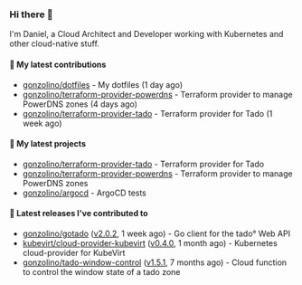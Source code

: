 ### Hi there 👋

I'm Daniel, a Cloud Architect and Developer working with Kubernetes and other cloud-native stuff.

#### 👷 My latest contributions

- [gonzolino/dotfiles](https://github.com/gonzolino/dotfiles) - My dotfiles (1 day ago)
- [gonzolino/terraform-provider-powerdns](https://github.com/gonzolino/terraform-provider-powerdns) - Terraform provider to manage PowerDNS zones (4 days ago)
- [gonzolino/terraform-provider-tado](https://github.com/gonzolino/terraform-provider-tado) - Terraform provider for Tado (1 week ago)

#### 🌱 My latest projects

- [gonzolino/terraform-provider-tado](https://github.com/gonzolino/terraform-provider-tado) - Terraform provider for Tado
- [gonzolino/terraform-provider-powerdns](https://github.com/gonzolino/terraform-provider-powerdns) - Terraform provider to manage PowerDNS zones
- [gonzolino/argocd](https://github.com/gonzolino/argocd) - ArgoCD tests

#### 🔭 Latest releases I've contributed to

- [gonzolino/gotado](https://github.com/gonzolino/gotado) ([v2.0.2](https://github.com/gonzolino/gotado/releases/tag/v2.0.2), 1 week ago) - Go client for the tado° Web API
- [kubevirt/cloud-provider-kubevirt](https://github.com/kubevirt/cloud-provider-kubevirt) ([v0.4.0](https://github.com/kubevirt/cloud-provider-kubevirt/releases/tag/v0.4.0), 1 month ago) - Kubernetes cloud-provider for KubeVirt
- [gonzolino/tado-window-control](https://github.com/gonzolino/tado-window-control) ([v1.5.1](https://github.com/gonzolino/tado-window-control/releases/tag/v1.5.1), 7 months ago) - Cloud function to control the window state of a tado zone
